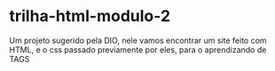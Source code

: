 # trilha-html-modulo-2
Um projeto sugerido pela DIO, nele vamos encontrar um site feito com HTML, e o css passado previamente por eles, para o aprendizando de TAGS

